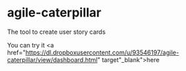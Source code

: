 agile-caterpillar
=================

The tool to create user story cards

You can try it <a href="https://dl.dropboxusercontent.com/u/93546197/agile-caterpillar/view/dashboard.html" target"_blank">here</a>
